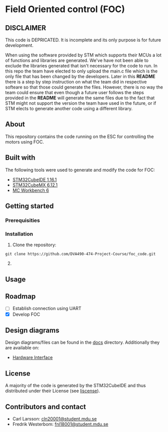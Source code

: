 Field Oriented control (FOC)
=======================

DISCLAIMER
-----------------------
This code is DEPRICATED. It is incomplete and its only purpose is for future development.

When using the software provided by STM which supports their MCUs a lot of functions and libraries are generated. We've have not been able to exclude the libraries generated that isn't necessary for the code to run. In this repo the team have elected to only upload the main.c file which is the only file that has been changed by the developers. Later in this **README** there is a step by step instruction on what the team did in respective softeare so that those could generate the files. However, there is no way the team could ensure that even though a future user follows the steps provided in the **README** will generate the same files due to the fact that STM might not support the version the team have used in the future, or if STM elects to generate another code using a different library.

About
-----------------------
This repository contains the code running on the ESC for controlling the motors using FOC.

## Built with
The following tools were used to generate and modify the code for FOC:
- [STM32CubeIDE 1.16.1](https://www.st.com/en/development-tools/stm32cubeide.html)
- [STM32CubeMX 6.12.1](https://www.st.com/en/development-tools/stm32cubemx.html)
- [MC Workbench 6](https://wiki.st.com/stm32mcu/wiki/STM32MotorControl:STM32_MC_Workbench)

Getting started
-----------------------

### Prerequisities

### Installation
1. Clone the repository:
```
git clone https://github.com/DVA490-474-Project-Course/foc_code.git
```
2. 

Usage
-----------------------

Roadmap
-----------------------
- [ ] Establish connection using UART
- [x] Develop FOC

Design diagrams
-----------------------
Design diagrams/files can be found in the [docs](/docs) directory. Additionally 
they are available on:
- [Hardware Interface](https://www.mermaidchart.com/raw/11c442f5-192c-4ac3-b61e-867a3e2ca6ea?theme=dark&version=v0.1&format=svg)

License
-----------------------
A majority of the code is generated by the STM32CubeIDE and thus distributed under their License (see [liscense](\liscense.pdf)).

Contributors and contact
-----------------------
- Carl Larsson: cln20001@student.mdu.se
- Fredrik Westerbom: fnl18001@student.mdu.se
